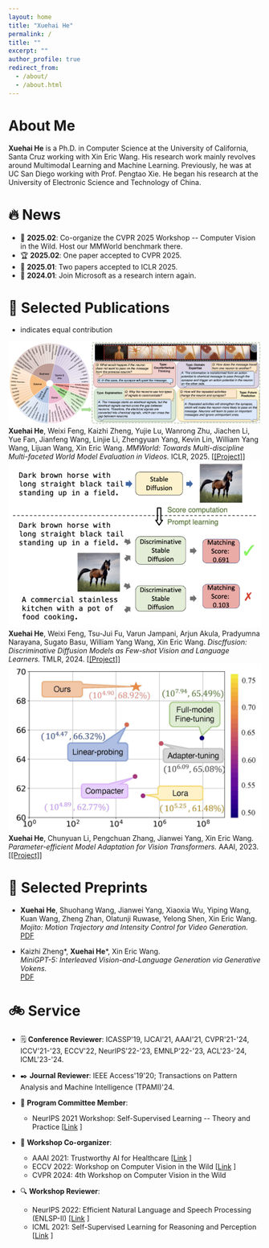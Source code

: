 ```yaml
---
layout: home
title: "Xuehai He"
permalink: /
title: ""
excerpt: ""
author_profile: true
redirect_from: 
  - /about/
  - /about.html
---
```


# About Me
**Xuehai He** is a Ph.D. in Computer Science at the University of California, Santa Cruz working with Xin Eric Wang. His research work mainly revolves around Multimodal Learning and Machine Learning. Previously, he was at UC San Diego working with Prof. Pengtao Xie. He began his research at the University of Electronic Science and Technology of China.

# 🔥 News
- 🎯 **2025.02**: Co-organize the CVPR 2025 Workshop -- Computer Vision in the Wild. Host our MMWorld benchmark there.
- 🏆 **2025.02**: One paper accepted to CVPR 2025.
- 🏅 **2025.01**: Two papers accepted to ICLR 2025.
- 💼 **2024.01**: Join Microsoft as a research intern again.

# 📝 Selected Publications
* indicates equal contribution

<div class="publist">
<div class="paper-box">
  <div class="paper-box-image"><img src="images/mmworld.png" alt="MMWorld"></div>
  <div class="paper-box-text">
    <strong>Xuehai He</strong>, Weixi Feng, Kaizhi Zheng, Yujie Lu, Wanrong Zhu, Jiachen Li, Yue Fan, Jianfeng Wang, Linjie Li, Zhengyuan Yang, Kevin Lin, William Yang Wang, Lijuan Wang, Xin Eric Wang.  
    <i>MMWorld: Towards Multi-discipline Multi-faceted World Model Evaluation in Videos.</i>  
    ICLR, 2025. [<a href="https://yourwebsite.com/default_project.html">[Project]</a>]
  </div>
</div>

<div class="paper-box">
  <div class="paper-box-image"><img src="images/discffusion.png" alt="Discffusion"></div>
  <div class="paper-box-text">
    <strong>Xuehai He</strong>, Weixi Feng, Tsu-Jui Fu, Varun Jampani, Arjun Akula, Pradyumna Narayana, Sugato Basu, William Yang Wang, Xin Eric Wang.  
    <i>Discffusion: Discriminative Diffusion Models as Few-shot Vision and Language Learners.</i>  
    TMLR, 2024. [<a href="https://yourwebsite.com/default_project.html">[Project]</a>]
  </div>
</div>

<div class="paper-box">
  <div class="paper-box-image"><img src="images/pevit.jpg" alt="Efficient Model Adaptation"></div>
  <div class="paper-box-text">
    <strong>Xuehai He</strong>, Chunyuan Li, Pengchuan Zhang, Jianwei Yang, Xin Eric Wang.  
    <i>Parameter-efficient Model Adaptation for Vision Transformers.</i>  
    AAAI, 2023. [<a href="https://yourwebsite.com/default_project.html">[Project]</a>]
  </div>
</div>
</div>

# 📰 Selected Preprints

- **Xuehai He**, Shuohang Wang, Jianwei Yang, Xiaoxia Wu, Yiping Wang, Kuan Wang, Zheng Zhan, Olatunji Ruwase, Yelong Shen, Xin Eric Wang.  
  *Mojito: Motion Trajectory and Intensity Control for Video Generation.*  
  [<span class="badge">PDF</span>](https://arxiv.org/abs/2412.08948)

- Kaizhi Zheng*, **Xuehai He***, Xin Eric Wang.  
  *MiniGPT-5: Interleaved Vision-and-Language Generation via Generative Vokens.*  
  [<span class="badge">PDF</span>](https://arxiv.org/abs/2310.02239)

# 🚲 Service

- 🗒️ **Conference Reviewer**: ICASSP'19, IJCAI'21, AAAI'21, CVPR'21-'24, ICCV'21-'23, ECCV'22, NeurIPS'22-'23, EMNLP'22-'23, ACL'23-'24, ICML'23-'24.

- ✒️ **Journal Reviewer**: IEEE Access'19'20; Transactions on Pattern Analysis and Machine Intelligence (TPAMI)'24.

- 👥 **Program Committee Member**:
  - NeurIPS 2021 Workshop: Self-Supervised Learning -- Theory and Practice [[Link](https://sslneurips21.github.io/pages/Program%20Committee.html) ]

- 🤝 **Workshop Co-organizer**:
  - AAAI 2021: Trustworthy AI for Healthcare [[Link](https://www.youtube.com/watch?v=mJK53b150eM) ]
  - ECCV 2022: Workshop on Computer Vision in the Wild [[Link](https://computer-vision-in-the-wild.github.io/eccv-2022/) ]
  - CVPR 2024: 4th Workshop on Computer Vision in the Wild

- 🔍 **Workshop Reviewer**:
  - NeurIPS 2022: Efficient Natural Language and Speech Processing (ENLSP-II) [[Link](https://neurips2022-enlsp.github.io/) ]
  - ICML 2021: Self-Supervised Learning for Reasoning and Perception [[Link](https://icml21ssl.github.io/pages/Program%20Committee.html) ]
